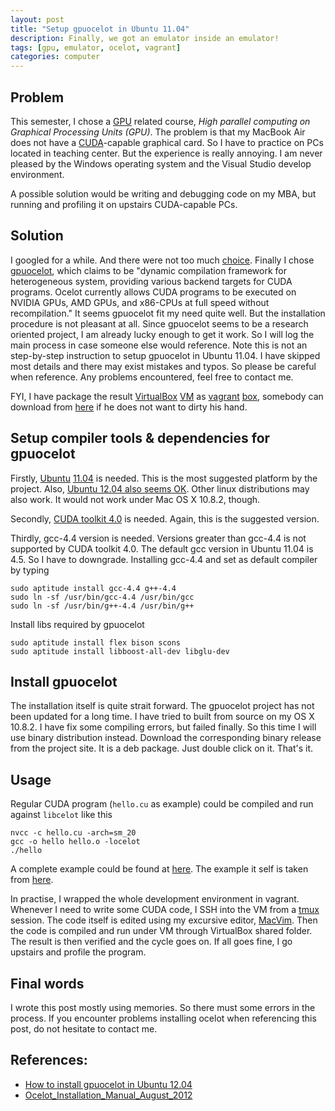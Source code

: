 ```yaml
---
layout: post
title: "Setup gpuocelot in Ubuntu 11.04"
description: Finally, we got an emulator inside an emulator!
tags: [gpu, emulator, ocelot, vagrant]
categories: computer
---
```


## Problem

This semester, I chose a [GPU][] related course, *High parallel computing
on Graphical Processing Units (GPU)*. The problem is that my MacBook Air
does not have a [CUDA][]-capable graphical card. So I have to practice on
PCs located in teaching center. But the experience is really annoying. I
am never pleased by the Windows operating system and the Visual Studio
develop environment.

A possible solution would be writing and debugging code on my MBA, but
running and profiling it on upstairs CUDA-capable PCs.

## Solution

I googled for a while. And there were not too much [choice][]. Finally I
chose [gpuocelot][], which claims to be "dynamic compilation framework for
heterogeneous system, providing various backend targets for CUDA
programs.  Ocelot currently allows CUDA programs to be executed on
NVIDIA GPUs, AMD GPUs, and x86-CPUs at full speed without
recompilation." It seems gpuocelot fit my need quite well. But the
installation procedure is not pleasant at all. Since gpuocelot seems to
be a research oriented project, I am already lucky enough to get it
work.  So I will log the main process in case someone else would
reference. Note this is not an step-by-step instruction to setup
gpuocelot in Ubuntu 11.04. I have skipped most details and there may
exist mistakes and typos. So please be careful when reference. Any
problems encountered, feel free to contact me.

FYI, I have package the result [VirtualBox][] [VM][] as [vagrant][]
[box][], somebody can download from [here][box download] if he does not
want to dirty his hand.


## Setup compiler tools & dependencies for gpuocelot

Firstly, [Ubuntu][] [11.04][] is needed. This is the most suggested platform
by the project. Also, [Ubuntu 12.04 also seems OK][1204]. Other linux
distributions may also work. It would not work under Mac OS X 10.8.2,
though.

Secondly, [CUDA toolkit 4.0][] is needed. Again, this is the suggested
version.

Thirdly, gcc-4.4 version is needed. Versions greater than gcc-4.4 is not
supported by CUDA toolkit 4.0. The default gcc version in Ubuntu 11.04
is 4.5. So I have to downgrade. Installing gcc-4.4 and set as default
compiler by typing

    sudo aptitude install gcc-4.4 g++-4.4
    sudo ln -sf /usr/bin/gcc-4.4 /usr/bin/gcc
    sudo ln -sf /usr/bin/g++-4.4 /usr/bin/g++

Install libs required by gpuocelot

    sudo aptitude install flex bison scons
    sudo aptitude install libboost-all-dev libglu-dev

## Install gpuocelot

The installation itself is quite strait forward. The gpuocelot project
has not been updated for a long time. I have tried to built from source
on my OS X 10.8.2. I have fix some compiling errors, but failed finally.
So this time I will use binary distribution instead. Download the
corresponding binary release from the project site. It is a deb package.
Just double click on it. That's it.

## Usage

Regular CUDA program (`hello.cu` as example) could be compiled and run
against `libcelot` like this

    nvcc -c hello.cu -arch=sm_20
    gcc -o hello hello.o -locelot
    ./hello

A complete example could be found at [here][example]. The example it
self is taken from [here][1204].

In practise, I wrapped the whole development environment in vagrant.
Whenever I need to write some CUDA code, I SSH into the VM from a
[tmux][] session. The code itself is edited using my excursive editor,
[MacVim][]. Then the code is compiled and run under VM through VirtualBox
shared folder. The result is then verified and the cycle goes on. If all
goes fine, I go upstairs and profile the program.

## Final words

I wrote this post mostly using memories. So there must some errors in
the process. If you encounter problems installing ocelot when
referencing this post, do not hesitate to contact me.

## References:

* [How to install gpuocelot in Ubuntu 12.04][1204]
* [Ocelot_Installation_Manual_August_2012][]


[1204]: http://barefeg.wordpress.com/2012/06/16/how-to-install-gpuocelot-in-ubuntu-12-04/
[GPU]: http://en.wikipedia.org/wiki/Graphics_processing_unit
[CUDA]: http://en.wikipedia.org/wiki/CUDA
[choice]: http://stackoverflow.com/questions/3087361/gpu-emulator-for-cuda-programming-without-the-hardware
[gpuocelot]: http://code.google.com/p/gpuocelot/
[VirtualBox]: https://www.virtualbox.org/
[VM]: http://en.wikipedia.org/wiki/Virtual_machine
[vagrant]: http://www.vagrantup.com/
[box]: http://docs.vagrantup.com/v1/docs/boxes.html
[box download]: https://mega.co.nz/#!JdJXWYoT!SgoLyzUmu5UhuEiOaxhT9RqaZUtJIeg5Q73pfW2ZeMA
[ubuntu]: http://www.ubuntu.com/
[11.04]: http://releases.ubuntu.com/11.04/
[CUDA toolkit 4.0]: https://developer.nvidia.com/cuda-toolkit-40
[example]: https://github.com/autozimu/ECE709/tree/master/hello
[tmux]: http://tmux.sourceforge.net/
[MacVim]: http://code.google.com/p/macvim/
[Ocelot_Installation_Manual_August_2012]: http://code.google.com/p/gpuocelot/downloads/detail?name=Ocelot_Installation_Manual_August_2012.pdf&can=2&q=
